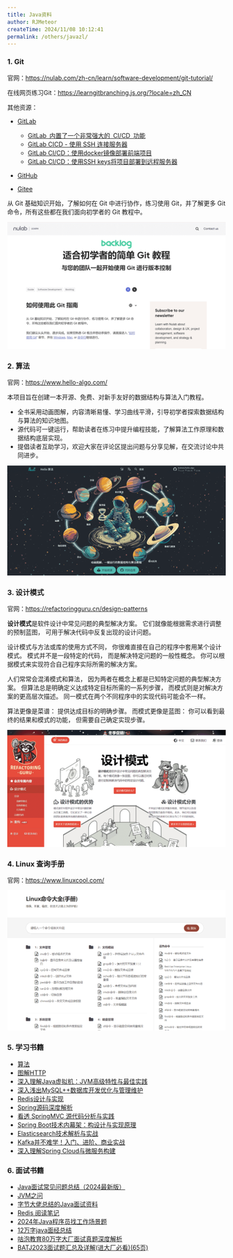 ```yaml
---
title: Java资料
author: RJMeteor
createTime: 2024/11/08 10:12:41
permalink: /others/javazl/
---
```


### 1. Git

官网：https://nulab.com/zh-cn/learn/software-development/git-tutorial/

在线网页练习Git：https://learngitbranching.js.org/?locale=zh_CN

其他资源：

- [GitLab](https://about.gitlab.com/)
  - [GitLab 内置了一个非常强大的 CI/CD 功能](https://www.bilibili.com/video/BV1Ar42147Do/?spm_id_from=333.999.0.0&vd_source=b9c96b09f6a61394b053d5682a45cb67)
  - [GitLab CICD - 使用 SSH 连接服务器](https://www.bilibili.com/video/BV1ts4y1x7US/?spm_id_from=333.999.0.0&vd_source=b9c96b09f6a61394b053d5682a45cb67)
  - [GitLab CI/CD：使用docker镜像部署前端项目](https://www.bilibili.com/video/BV1sK4y1d7ej/?spm_id_from=333.999.0.0&vd_source=b9c96b09f6a61394b053d5682a45cb67)
  - [GitLab CI/CD：使用SSH keys将项目部署到远程服务器](https://www.bilibili.com/video/BV1GV411j7E5/?spm_id_from=333.999.0.0&vd_source=b9c96b09f6a61394b053d5682a45cb67)

- [GitHub](https://github.com/)

- [Gitee](https://gitee.com/)

从 Git 基础知识开始，了解如何在 Git 中进行协作，练习使用 Git，并了解更多 Git 命令，所有这些都在我们面向初学者的 Git 教程中。

![](./images/git-tutorial.png)

### 2. 算法

官网：https://www.hello-algo.com/

本项目旨在创建一本开源、免费、对新手友好的数据结构与算法入门教程。

- 全书采用动画图解，内容清晰易懂、学习曲线平滑，引导初学者探索数据结构与算法的知识地图。
- 源代码可一键运行，帮助读者在练习中提升编程技能，了解算法工作原理和数据结构底层实现。
- 提倡读者互助学习，欢迎大家在评论区提出问题与分享见解，在交流讨论中共同进步。

![算法](./images/hello-algo.png)

### 3. 设计模式

官网：https://refactoringguru.cn/design-patterns

**设计模式**是软件设计中常见问题的典型解决方案。 它们就像能根据需求进行调整的预制蓝图， 可用于解决代码中反复出现的设计问题。

设计模式与方法或库的使用方式不同， 你很难直接在自己的程序中套用某个设计模式。 模式并不是一段特定的代码， 而是解决特定问题的一般性概念。 你可以根据模式来实现符合自己程序实际所需的解决方案。

人们常常会混淆模式和算法， 因为两者在概念上都是已知特定问题的典型解决方案。 但算法总是明确定义达成特定目标所需的一系列步骤， 而模式则是对解决方案的更高层次描述。 同一模式在两个不同程序中的实现代码可能会不一样。

算法更像是菜谱： 提供达成目标的明确步骤。 而模式更像是蓝图： 你可以看到最终的结果和模式的功能， 但需要自己确定实现步骤。

![设计模式](./images/refactoringguru.png)

### 4. Linux 查询手册

官网：https://www.linuxcool.com/

![](./images/linuxcool.png)

### 5. 学习书籍

- <a href="./learningBooks/hello.pdf" target="_blank" rel="noopener noreferrer">
      算法
      </a>
- <a href="./learningBooks/图解HTTP.pdf" target="_blank" rel="noopener noreferrer">
      图解HTTP
      </a>
- <a href="./learningBooks/深入理解Java虚拟机：JVM高级特性与最佳实践.pdf" target="_blank" rel="noopener noreferrer">
      深入理解Java虚拟机：JVM高级特性与最佳实践
      </a>
- <a href="https://leaning-book.oss-cn-shenzhen.aliyuncs.com/learningBooks/%E6%B7%B1%E5%85%A5%E6%B5%85%E5%87%BAMySQL%2B%2B%E6%95%B0%E6%8D%AE%E5%BA%93%E5%BC%80%E5%8F%91%E4%BC%98%E5%8C%96%E4%B8%8E%E7%AE%A1%E7%90%86%E7%BB%B4%E6%8A%A4.pdf" target="_blank" rel="noopener noreferrer">
      深入浅出MySQL++数据库开发优化与管理维护
      </a>
- <a href="https://leaning-book.oss-cn-shenzhen.aliyuncs.com/learningBooks/Redis%E8%AE%BE%E8%AE%A1%E4%B8%8E%E5%AE%9E%E7%8E%B0.pdf" target="_blank" rel="noopener noreferrer">
      Redis设计与实现
      </a>  
- <a href="https://leaning-book.oss-cn-shenzhen.aliyuncs.com/learningBooks/Spring%E6%BA%90%E7%A0%81%E6%B7%B1%E5%BA%A6%E8%A7%A3%E6%9E%90.pdf" target="_blank" rel="noopener noreferrer">
      Spring源码深度解析
      </a>
- <a href="https://leaning-book.oss-cn-shenzhen.aliyuncs.com/learningBooks/%E7%9C%8B%E9%80%8F%20springMvc%20%E6%BA%90%E4%BB%A3%E7%A0%81%E5%88%86%E6%9E%90%E4%B8%8E%E5%AE%9E%E8%B7%B5.pdf" target="_blank" rel="noopener noreferrer">
      看透 SpringMVC 源代码分析与实践
      </a>
- <a href="./learningBooks/Spring Boot技术内幕架：构设计与实现原理.pdf" target="_blank" rel="noopener noreferrer">
      Spring Boot技术内幕架：构设计与实现原理
      </a>
- <a href="https://leaning-book.oss-cn-shenzhen.aliyuncs.com/learningBooks/Elasticsearch%E6%8A%80%E6%9C%AF%E8%A7%A3%E6%9E%90%E4%B8%8E%E5%AE%9E%E6%88%98.pdf" target="_blank" rel="noopener noreferrer">
      Elasticsearch技术解析与实战
      </a>
- <a href="https://leaning-book.oss-cn-shenzhen.aliyuncs.com/learningBooks/Kafka%E5%B9%B6%E4%B8%8D%E9%9A%BE%E5%AD%A6%EF%BC%81%E5%85%A5%E9%97%A8%E3%80%81%E8%BF%9B%E9%98%B6%E3%80%81%E5%95%86%E4%B8%9A%E5%AE%9E%E6%88%98.pdf" target="_blank" rel="noopener noreferrer">
      Kafka并不难学！入门、进阶、商业实战
      </a>
- <a href="https://leaning-book.oss-cn-shenzhen.aliyuncs.com/learningBooks/%E6%B7%B1%E5%85%A5%E7%90%86%E8%A7%A3Spring%20Cloud%E4%B8%8E%E5%BE%AE%E6%9C%8D%E5%8A%A1%E6%9E%84%E5%BB%BA.pdf" target="_blank" rel="noopener noreferrer">
      深入理解Spring Cloud与微服务构建
      </a>


### 6. 面试书籍

- <a href="./eightPartEssay/Java面试常见问题总结（2024最新版）.pdf" target="_blank" rel="noopener noreferrer">
      Java面试常见问题总结（2024最新版）
      </a>
- <a href="./eightPartEssay/JVM之问.pdf" target="_blank" rel="noopener noreferrer">
      JVM之问
      </a>
- <a href="./eightPartEssay/字节大佬总结的Java面试资料.pdf" target="_blank" rel="noopener noreferrer">
      字节大佬总结的Java面试资料
      </a> 
- <a href="./eightPartEssay/Redis 阅读笔记.pdf" target="_blank" rel="noopener noreferrer">
      Redis 阅读笔记
      </a>  
- <a href="./eightPartEssay/2024年Java程序员找工作场景题.pdf" target="_blank" rel="noopener noreferrer">
      2024年Java程序员找工作场景题
      </a>
- <a href="./eightPartEssay/12万字java面经总结.pdf" target="_blank" rel="noopener noreferrer">
     12万字java面经总结
      </a>  
- <a href="https://leaning-book.oss-cn-shenzhen.aliyuncs.com/eightPartEssay/%E5%92%95%E6%B3%A1%E6%95%99%E8%82%B280%E4%B8%87%E5%AD%97%E5%A4%A7%E5%8E%82%E9%9D%A2%E8%AF%95%E7%9C%9F%E9%A2%98%E6%B7%B1%E5%BA%A6%E8%A7%A3%E6%9E%90.pdf" target="_blank" rel="noopener noreferrer">
      咕泡教育80万字大厂面试真题深度解析
      </a>
- <a href="./eightPartEssay/BATJ2023面试题汇总及详解(进大厂必看)(65页).pdf" target="_blank" rel="noopener noreferrer">
      BATJ2023面试题汇总及详解(进大厂必看)(65页)
      </a>

